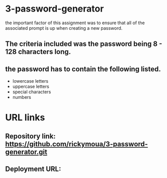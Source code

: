 # 3-password-generator
the important factor of this assignment was to ensure that all of the associated prompt is up when creating a new password.

## The criteria included was the password being 8 - 128 characters long.
## the password has to contain the following listed. 
- lowercase letters
- uppercase letters
- special characters
- numbers

# URL links 
## Repository link: https://github.com/rickymoua/3-password-generator.git
## Deployment URL: 
